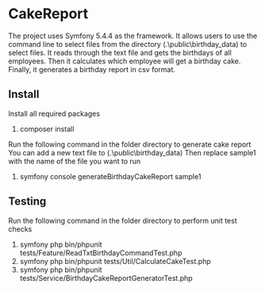 CakeReport
====
The project uses Symfony 5.4.4 as the framework. It allows users to use the command line to select files from the directory (.\public\birthday_data) to select files.
It reads through the text file and gets the birthdays of all employees. Then it calculates which employee will get a birthday cake.
Finally, it generates a birthday report in csv format.

Install
--------

Install all required packages
1. composer install

Run the following command in the folder directory to generate cake report
You can add a new text file to (.\public\birthday_data)
Then replace sample1 with the name of the file you want to run
1. symfony console generateBirthdayCakeReport sample1

Testing
--------
Run the following command in the folder directory to perform unit test checks
1. symfony php bin/phpunit tests/Feature/ReadTxtBirthdayCommandTest.php
2. symfony php bin/phpunit tests/Util/CalculateCakeTest.php
3. symfony php bin/phpunit tests/Service/BirthdayCakeReportGeneratorTest.php

